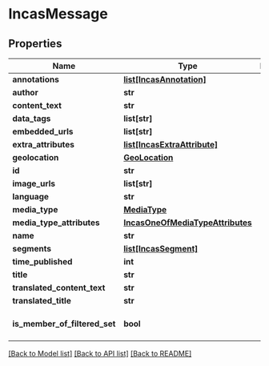 # IncasMessage

## Properties
Name | Type | Description | Notes
------------ | ------------- | ------------- | -------------
**annotations** | [**list[IncasAnnotation]**](IncasAnnotation.md) |  | [optional] 
**author** | **str** |  | [optional] 
**content_text** | **str** |  | [optional] 
**data_tags** | **list[str]** |  | [optional] 
**embedded_urls** | **list[str]** |  | [optional] 
**extra_attributes** | [**list[IncasExtraAttribute]**](IncasExtraAttribute.md) |  | [optional] 
**geolocation** | [**GeoLocation**](GeoLocation.md) |  | [optional] 
**id** | **str** |  | [optional] 
**image_urls** | **list[str]** |  | [optional] 
**language** | **str** |  | [optional] 
**media_type** | [**MediaType**](MediaType.md) |  | [optional] 
**media_type_attributes** | [**IncasOneOfMediaTypeAttributes**](IncasOneOfMediaTypeAttributes.md) |  | [optional] 
**name** | **str** |  | [optional] 
**segments** | [**list[IncasSegment]**](IncasSegment.md) |  | [optional] 
**time_published** | **int** |  | [optional] 
**title** | **str** |  | [optional] 
**translated_content_text** | **str** |  | [optional] 
**translated_title** | **str** |  | [optional] 
**is_member_of_filtered_set** | **bool** |  | [optional] [default to False]

[[Back to Model list]](../README.md#documentation-for-models) [[Back to API list]](../README.md#documentation-for-api-endpoints) [[Back to README]](../README.md)

